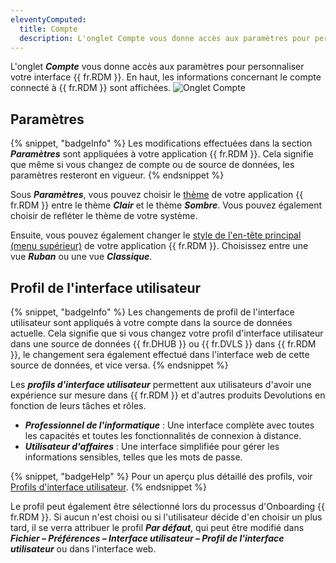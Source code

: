 ```yaml
---
eleventyComputed:
  title: Compte
  description: L'onglet Compte vous donne accès aux paramètres pour personnaliser votre interface {{ fr.RDM }}.
---
```

L'onglet ***Compte*** vous donne accès aux paramètres pour personnaliser votre interface {{ fr.RDM }}. En haut, les informations concernant le compte connecté à {{ fr.RDM }} sont affichées.
![Onglet Compte](https://cdnweb.devolutions.net/docs/docs_en_rdm_mac_RDMMac2075.png)

## Paramètres

{% snippet, "badgeInfo" %}
Les modifications effectuées dans la section ***Paramètres*** sont appliquées à votre application {{ fr.RDM }}. Cela signifie que même si vous changez de compte ou de source de données, les paramètres resteront en vigueur.
{% endsnippet %}

Sous ***Paramètres***, vous pouvez choisir le [thème](/rdm/mac/user-interface/customization/theme/) de votre application {{ fr.RDM }} entre le thème ***Clair*** et le thème ***Sombre***. Vous pouvez également choisir de refléter le thème de votre système.

Ensuite, vous pouvez également changer le [style de l'en-tête principal (menu supérieur)](/rdm/mac/user-interface/ribbon/) de votre application {{ fr.RDM }}. Choisissez entre une vue ***Ruban*** ou une vue ***Classique***.

## Profil de l'interface utilisateur

{% snippet, "badgeInfo" %}
Les changements de profil de l'interface utilisateur sont appliqués à votre compte dans la source de données actuelle. Cela signifie que si vous changez votre profil d'interface utilisateur dans une source de données {{ fr.DHUB }} ou {{ fr.DVLS }} dans {{ fr.RDM }}, le changement sera également effectué dans l'interface web de cette source de données, et vice versa.
{% endsnippet %}

Les ***profils d'interface utilisateur*** permettent aux utilisateurs d'avoir une expérience sur mesure dans {{ fr.RDM }} et d'autres produits Devolutions en fonction de leurs tâches et rôles.

* ***Professionnel de l'informatique*** : Une interface complète avec toutes les capacités et toutes les fonctionnalités de connexion à distance.
* ***Utilisateur d'affaires*** : Une interface simplifiée pour gérer les informations sensibles, telles que les mots de passe.

{% snippet, "badgeHelp" %}
Pour un aperçu plus détaillé des profils, voir [Profils d'interface utilisateur](/rdm/mac/user-interface/customization/usage-profiles/).
{% endsnippet %}

Le profil peut également être sélectionné lors du processus d'Onboarding {{ fr.RDM }}. Si aucun n'est choisi ou si l'utilisateur décide d'en choisir un plus tard, il se verra attribuer le profil ***Par défaut***, qui peut être modifié dans ***Fichier – Préférences – Interface utilisateur – Profil de l'interface utilisateur*** ou dans l'interface web.
